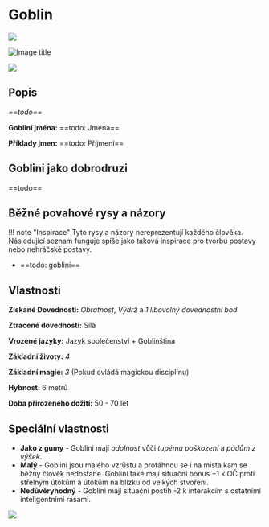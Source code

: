 # Goblin

<img src="/assets/sep_line.png"/>

![Image title](/assets/OW/races/Goblin.png)

<img src="/assets/sep_line.png"/>

## Popis

*==todo==*

**Gobliní jména:** ==todo: Jména==

**Příklady jmen:** ==todo: Příjmení==

## Goblini jako dobrodruzi

==todo==

## Běžné povahové rysy a názory

!!! note "Inspirace"
    Tyto rysy a názory nereprezentují každého člověka. Následující seznam funguje spíše jako taková inspirace pro tvorbu postavy nebo nehráčské postavy. 

- ==todo: goblini==

## Vlastnosti

**Získané Dovednosti:** *Obratnost*, *Výdrž* a *1 libovolný dovednostní bod*

**Ztracené dovednosti:** Síla

**Vrozené jazyky:** Jazyk společenství + Goblinština

**Základní životy:** *4*

**Základní magie:** *3* (Pokud ovládá magickou disciplínu)

**Hybnost:** 6 metrů

**Doba přirozeného dožití:** 50 - 70 let

## Speciální vlastnosti

- **Jako z gumy** - Goblini mají *odolnost* vůči *tupému poškození* a *pádům z výšek*.
- **Malý** - Goblini jsou malého vzrůstu a protáhnou se i na místa kam se běžný člověk nedostane. Goblini také mají situační bonus +1 k OČ proti střelným útokům a útokům na blízku od velkých stvoření.
- **Nedůvěryhodný** - Goblini mají situační postih -2 k interakcím s ostatními inteligentními rasami.

<img src="/assets/sep_line.png"/>
